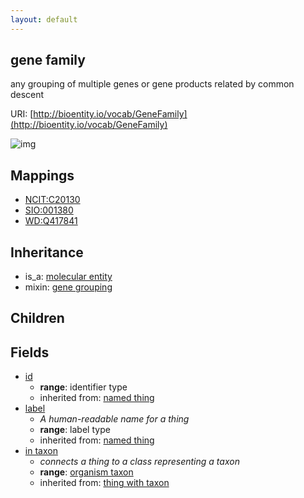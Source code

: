 ```yaml
---
layout: default
---
```


## gene family


any grouping of multiple genes or gene products related by common descent

URI: [http://bioentity.io/vocab/GeneFamily](http://bioentity.io/vocab/GeneFamily)


![img](http://yuml.me/diagram/nofunky/class/%5Bmolecular%20entity%5D%5E-%5Bgene%20family%5D%2C%20%5Bgene%20family%5D-in%20taxon%20%3E%5Borganism%20taxon%5D%2C%20%5Bontology%20class%5D%5E-%5Borganism%20taxon%5D)
## Mappings

 * [NCIT:C20130](http://purl.obolibrary.org/obo/NCIT_C20130)
 * [SIO:001380](http://semanticscience.org/resource/SIO_001380)
 * [WD:Q417841](http://purl.obolibrary.org/obo/WD_Q417841)

## Inheritance

 *  is_a: [molecular entity](MolecularEntity.html)
 *  mixin: [gene grouping](GeneGrouping.html)

## Children



## Fields

 * [id](id.html)
    * __range__: identifier type
    * inherited from: [named thing](NamedThing.html)
 * [label](label.html)
    * _A human-readable name for a thing_
    * __range__: label type
    * inherited from: [named thing](NamedThing.html)
 * [in taxon](in_taxon.html)
    * _connects a thing to a class representing a taxon_
    * __range__: [organism taxon](OrganismTaxon.html)
    * inherited from: [thing with taxon](ThingWithTaxon.html)
